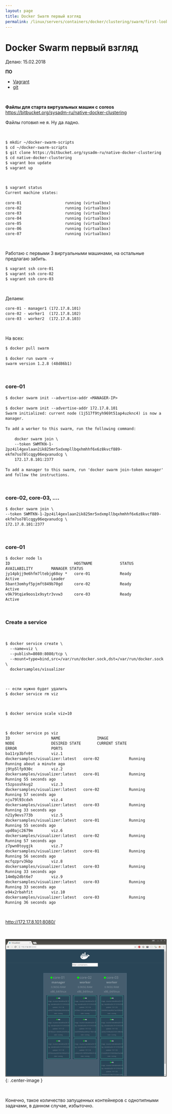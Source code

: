 ```yaml
---
layout: page
title: Docker Swarm первый взгляд
permalink: /linux/servers/containers/docker/clustering/swarm/first-look/
---
```


# Docker Swarm первый взгляд

Делаю: 15.02.2018

**ПО**

- <a href="/linux/servers/virtual/vagrant/">Vagrant</a>
- <a href="/linux/dev/git/">git</a>

<br/>

**Файлы для старта виртуальных машин с coreos**  
https://bitbucket.org/sysadm-ru/native-docker-clustering

Файлы готовил не я. Ну да ладно.

<br/>

    $ mkdir ~/docker-swarm-scripts
    $ cd ~/docker-swarm-scripts
    $ git clone https://bitbucket.org/sysadm-ru/native-docker-clustering
    $ cd native-docker-clustering
    $ vagrant box update
    $ vagrant up
    
<br/>

    $ vagrant status
    Current machine states:

    core-01                   running (virtualbox)
    core-02                   running (virtualbox)
    core-03                   running (virtualbox)
    core-04                   running (virtualbox)
    core-05                   running (virtualbox)
    core-06                   running (virtualbox)
    core-07                   running (virtualbox)


<br/>

Работаю с первыми 3 виртуальными машинами, на остальные предлагаю забить.

    $ vagrant ssh core-01
    $ vagrant ssh core-02
    $ vagrant ssh core-03

<br/>

Делаем:

    core-01 - manager1 (172.17.8.101)
    core-02 - worker1  (172.17.8.102)
    core-03 - worker2  (172.17.8.103)

<br/>

На всех:

    $ docker pull swarm

    $ docker run swarm -v
    swarm version 1.2.8 (48d86b1)


<br/>

### core-01

    $ docker swarm init --advertise-addr <MANAGER-IP>

    $ docker swarm init --advertise-addr 172.17.8.101     
    Swarm initialized: current node (1j517f9tyh969t51ap4uzknc4) is now a manager.

    To add a worker to this swarm, run the following command:

        docker swarm join \
        --token SWMTKN-1-2pz4il4gexlaan2ik825mr5xdxmpllbqxhmhhf6x6z8kvcf889-ekfm7so78lcqgy06eqvanudcg \
        172.17.8.101:2377

    To add a manager to this swarm, run 'docker swarm join-token manager' and follow the instructions.


<br/>

### core-02, core-03, ....

    $ docker swarm join \
    --token SWMTKN-1-2pz4il4gexlaan2ik825mr5xdxmpllbqxhmhhf6x6z8kvcf889-ekfm7so78lcqgy06eqvanudcg \
    172.17.8.101:2377


<br/>

### core-01

    $ docker node ls
    ID                            HOSTNAME            STATUS              AVAILABILITY        MANAGER STATUS
    jy14pbjj9e6hfm7ltebjg68oy *   core-01             Ready               Active              Leader
    5bant3omhyf5pjmft849b70gd     core-02             Ready               Active              
    v9k79tqie9oos1x9sytr3vvw3     core-03             Ready               Active   


<br/>

### Create a service

<br/>

    $ docker service create \
      --name=viz \
      --publish=8080:8080/tcp \
      --mount=type=bind,src=/var/run/docker.sock,dst=/var/run/docker.sock \
      dockersamples/visualizer


<br/>

    -- если нужно будет удалить
    $ docker service rm viz

<br/>

    $ docker service scale viz=10

<br/>

    $ docker service ps viz
    ID                  NAME                IMAGE                             NODE                DESIRED STATE       CURRENT STATE                ERROR               PORTS
    ba11rp3bfn9t        viz.1               dockersamples/visualizer:latest   core-02             Running             Running about a minute ago                       
    j9tp5lfp930c        viz.2               dockersamples/visualizer:latest   core-01             Running             Running 55 seconds ago                           
    t5zpsoshkvg2        viz.3               dockersamples/visualizer:latest   core-02             Running             Running 57 seconds ago                           
    nju79l93cdxh        viz.4               dockersamples/visualizer:latest   core-03             Running             Running 33 seconds ago                           
    n21y9evs773b        viz.5               dockersamples/visualizer:latest   core-01             Running             Running 55 seconds ago                           
    upd0ajc2679m        viz.6               dockersamples/visualizer:latest   core-02             Running             Running 57 seconds ago                           
    z7pwn0toygjk        viz.7               dockersamples/visualizer:latest   core-01             Running             Running 56 seconds ago                           
    mcfqzprv3kbp        viz.8               dockersamples/visualizer:latest   core-03             Running             Running 33 seconds ago                           
    14m0p2dbt6e7        viz.9               dockersamples/visualizer:latest   core-03             Running             Running 33 seconds ago                           
    e94x2rbahfit        viz.10              dockersamples/visualizer:latest   core-03             Running             Running 36 seconds ago    

<br/>


http://172.17.8.101:8080/

<br/>

![Визуализация Docker Swarm](/img/linux/servers/containers//docker/clustering/swarm/swarm-visualizer.png "Визуализация Docker Swarm"){: .center-image }

<br/>

Конечно, такое количество запущенных контейнеров с однотипными задачами, в данном случае, избыточно.
